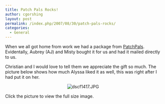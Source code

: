 ```yaml
---
title: Patch Pals Rocks!
author: cgorshing
layout: post
permalink: /index.php/2007/08/30/patch-pals-rocks/
categories:
  - General
---
```

When we all got home from work we had a package from [PatchPals][1]. Evidentally, Aubrey (AJ) and Misty bought it for us and had it mailed directly to us.

Christian and I would love to tell them we appreciate the gift so much. The picture below shows how much Alyssa liked it as well, this was right after I had put it on her.</p> 

<p style="text-align: center">
  <img src="http://alyssa.gorshing.net/blog/wp-content/uploads/2007/08/dscf1417.thumbnail.JPG" alt="dscf1417.JPG" />
</p>

</a>

Click the picture to view the full size image.

 [1]: http://www.patchpals.com
